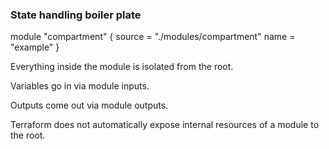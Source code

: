 ### State handling boiler plate

module "compartment" {
  source = "./modules/compartment"
  name   = "example"
}

Everything inside the module is isolated from the root.

Variables go in via module inputs.

Outputs come out via module outputs.

Terraform does not automatically expose internal resources of a module to the root.
